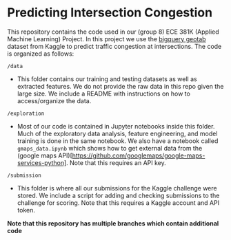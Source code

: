 # Predicting Intersection Congestion

This repository contains the code used in our (group 8) ECE 381K (Applied Machine Learning) Project. In this project we use the [bigquery geotab](https://www.kaggle.com/competitions/bigquery-geotab-intersection-congestion/overview) dataset from Kaggle to predict traffic congestion at intersections. The code is organized as follows:

```/data```
* This folder contains our training and testing datasets as well as extracted features. We do not provide the raw data in this repo given the large size. We include a README with instructions on how to access/organize the data.

```/exploration```
* Most of our code is contained in Jupyter notebooks inside this folder. Much of the exploratory data analysis, feature engineering, and model training is done in the same notebook. We also have a notebook called ```gmaps_data.ipynb``` which shows how to get external data from the (google maps API)[https://github.com/googlemaps/google-maps-services-python]. Note that this requires an API key.

```/submission```
* This folder is where all our submissions for the Kaggle challenge were stored. We include a script for adding and checking submissions to the challenge for scoring. Note that this requires a Kaggle account and API token.

**Note that this repository has multiple branches which contain additional code**